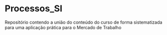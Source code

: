 # Processos_SI
Repositório contendo a união do conteúdo do curso de forma sistematizada para uma aplicação prática para o Mercado de Trabalho
